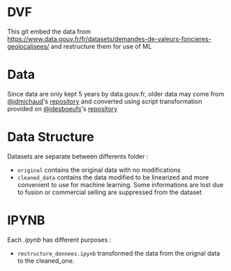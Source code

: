 # DVF
This git embed the data from https://www.data.gouv.fr/fr/datasets/demandes-de-valeurs-foncieres-geolocalisees/ and restructure them for use of ML

# Data
Since data are only kept 5 years by data.gouv.fr, older data may come from [@jdmichaud](https://github.com/jdmichaud)'s [repository](https://github.com/jdmichaud/dvf) and converted using script transformation provided on [@jdesboeufs](https://github.com/jdesboeufs)'s [repository](https://github.com/etalab/dvf)

# Data Structure
Datasets are separate between differents folder :
 * `original` contains the original data with no modifications
 * `cleaned_data` contains the data modified to be linearized and more convenient to use for machine learning. Some informations are lost due to fusion or commercial selling are suppressed from the dataset

# IPYNB
Each *.ipynb* has different purposes :
 * `restructure_donnees.ipynb` transformed the data from the orignal data to the cleaned_one.
